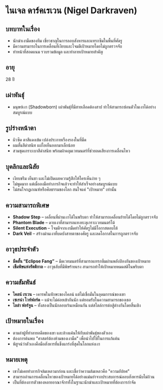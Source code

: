 # ไนเจล ดาร์คเรเวน (Nigel Darkraven)

## บทบาทในเรื่อง
- นักฆ่าเงามืดของทีม เชี่ยวชาญในการลอบสังหารและแทรกซึมในพื้นที่ศัตรู
- มีความสามารถในการเคลื่อนที่เงียบและโจมตีเป้าหมายโดยไม่ถูกตรวจจับ
- ทำหน้าที่สอดแนม รวบรวมข้อมูล และทำลายเป้าหมายสำคัญ

## อายุ
28 ปี

## เผ่าพันธุ์
- มนุษย์เงา (Shadowborn) เผ่าพันธุ์ที่มีสายเลือดต้องสาป ทำให้สามารถซ่อนตัวในเงาได้อย่างสมบูรณ์แบบ

## รูปร่างหน้าตา
- ผิวซีด ตาสีแดงเข้ม เปล่งประกายเรืองรองในที่มืด
- ผมสั้นสีดำสนิท แผ่ไอเย็นออกมาเล็กน้อย
- สวมชุดเกราะเบาสีดำสนิท พร้อมผ้าคลุมเวทมนตร์ที่ช่วยลดเสียงการเคลื่อนไหว

## บุคลิกและนิสัย
- เงียบขรึม เย็นชา และไม่เปิดเผยความรู้สึกให้ใครเห็นง่าย ๆ
- ไม่พูดมาก แต่เมื่อลงมือทำภารกิจแล้วจะทำให้สำเร็จอย่างสมบูรณ์แบบ
- ไม่สนใจกฎเกณฑ์หรือศีลธรรมของโลก สนใจแค่ "เป้าหมาย" เท่านั้น

## ความสามารถพิเศษ
- **Shadow Step** – เคลื่อนที่ผ่านเงาได้ในพริบตา ทำให้สามารถเคลื่อนย้ายได้โดยไม่ถูกตรวจจับ
- **Phantom Blade** – ดาบเงาที่สามารถแทงทะลุเกราะเวทมนตร์ได้
- **Silent Execution** – โจมตีจากเงามืดทำให้ศัตรูไม่มีโอกาสตอบโต้
- **Dark Veil** – สร้างม่านเงาที่บดบังสายตาของศัตรู และลดโอกาสในการถูกตรวจจับ

## อาวุธประจำตัว
- **มีดสั้น “Eclipse Fang”** – มีดเวทมนตร์ที่สามารถแทรกซึมผ่านพลังป้องกันของเป้าหมาย
- **เข็มพิษแห่งรัตติกาล** – อาวุธลับที่มีพิษร้ายแรง สามารถทำให้เป้าหมายหมดสติในพริบตา

## ความสัมพันธ์
- **ไคลน์ เรเวน** – เคารพในทักษะของไคลน์ แต่ไม่เชื่อมั่นในอุดมการณ์ของเขา
- **เซเรน่า ไวท์ฟอร์ด** – แม้จะไม่ค่อยเข้ากันนัก แต่ยอมรับในความสามารถของเธอ
- **ไลล่า ฟอร์จูน** – ทั้งสองเป็นนักลอบเร้นเหมือนกัน แต่สไตล์การต่อสู้ต่างกันโดยสิ้นเชิง

## เป้าหมายในเรื่อง
- ตามล่าผู้ที่ทำลายอดีตของเขา และล้างแค้นให้กับเผ่าพันธุ์ของตัวเอง
- ต้องการค้นพบ "ศาสตร์ต้องห้ามของเงามืด" เพื่อนำไปใช้ในการแก้แค้น
- พิสูจน์ว่าตัวเองคือมือสังหารที่แข็งแกร่งที่สุดในโลกแห่งเงา

## หมายเหตุ
- เขาไม่เคยทำภารกิจล้มเหลวมาก่อน และเชื่อว่าความล้มเหลวคือ "ความอัปยศ"
- สามารถอ่านการเคลื่อนไหวของเป้าหมายได้อย่างแม่นยำจากประสบการณ์ลอบสังหารนับไม่ถ้วน
- เป็นที่ต้องการตัวของหลายอาณาจักรทั้งในฐานะนักฆ่าและเป้าหมายที่ต้องการกำจัด